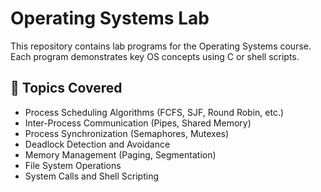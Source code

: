 # Operating Systems Lab 

This repository contains lab programs for the Operating Systems course. Each program demonstrates key OS concepts using C or shell scripts.

## 🔧 Topics Covered

- Process Scheduling Algorithms (FCFS, SJF, Round Robin, etc.)
- Inter-Process Communication (Pipes, Shared Memory)
- Process Synchronization (Semaphores, Mutexes)
- Deadlock Detection and Avoidance
- Memory Management (Paging, Segmentation)
- File System Operations
- System Calls and Shell Scripting



